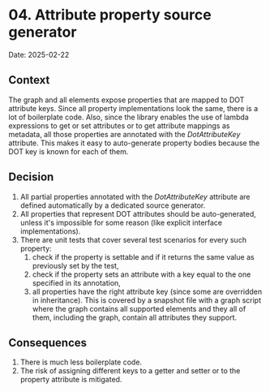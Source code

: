 # 04. Attribute property source generator

Date: 2025-02-22

## Context

The graph and all elements expose properties that are mapped to DOT attribute keys. Since all property implementations look the same, there is a lot of boilerplate code. Also, since the library enables the use of lambda expressions to get or set attributes or to get attribute mappings as metadata, all those properties are annotated with the *DotAttributeKey* attribute. This makes it easy to auto-generate property bodies because the DOT key is known for each of them.

## Decision

1. All partial properties annotated with the *DotAttributeKey* attribute are defined automatically by a dedicated source generator.
2. All properties that represent DOT attributes should be auto-generated, unless it's impossible for some reason (like explicit interface implementations).
3. There are unit tests that cover several test scenarios for every such property:
   1. check if the property is settable and if it returns the same value as previously set by the test,
   2. check if the property sets an attribute with a key equal to the one specified in its annotation,
   3. all properties have the right attribute key (since some are overridden in inheritance). This is covered by a snapshot file with a graph script where the graph contains all supported elements and they all of them, including the graph, contain all attributes they support.

## Consequences

1. There is much less boilerplate code.
1. The risk of assigning different keys to a getter and setter or to the property attribute is mitigated.